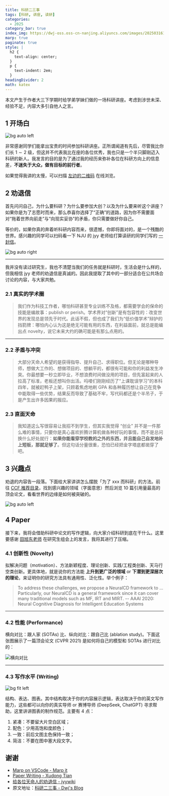 ```yaml
---
title: 科研二三事
tags: [科研, 讲座, 读研]
categories:
  - 2025
category_bar: true
index_img: https://dwj-oss.oss-cn-nanjing.aliyuncs.com/images/20250316171347038.png
marp: true
paginate: true
style: |
  h2 {
    text-align: center;
  }
  p {
    text-indent: 2em;
  }
headingDivider: 2
math: katex
---
```


本文产生于作者大三下学期时给学弟学妹们做的一场科研讲座。考虑到涉世未深、经验不足，内容大多引自他人之言。

<!-- _paginate: skip -->

## 1 开场白

![bg auto left](https://dwj-oss.oss-cn-nanjing.aliyuncs.com/images/20250318222424738.png)

非常感谢同学们能拿出宝贵的时间参加科研讲座。正所谓闻道有先后，尽管我比你们长 $1\sim2$ 级，但这并不代表我比在座的各位优秀，我也只是一个半只脚刚迈入科研的新人。我发言的目的是为了通过我的经历来弥补各位在科研方向上的信息差，**不迷失于大众，做有目标的前行者**。

如果觉得我讲的太慢，可以扫描 [左边的二维码](https://blog.dwj601.cn/2025/03/18/) 在线浏览。

## 2 劝退信

首先问问自己，为什么要科研？为什么要参加大创？以及为什么要来听这个讲座？如果你是为了志愿时而来，那么恭喜你选择了“正确”的道路，因为你不需要面对“拖着世界向前走”与“向现实妥协”的矛盾，你只需要做好你自己。

等价的，如果你真的奔着听科研内容而来，很遗憾，你即将面对的，是一个残酷的世界。感兴趣的同学可以扫码看一下 NJU 的 jyy 老师给打算读研的同学们写的 [一封信](https://jyywiki.cn/Letter.md)。

![bg auto right](https://dwj-oss.oss-cn-nanjing.aliyuncs.com/images/20250316164827344.png)

---

我并没有读过研究生，我也不清楚当我们的任务就是科研时，生活会是什么样的，但我相信 jyy 老师的劝退信是真诚的。因此我提取了其中的一部分适合在公共场合讨论的内容，与大家共勉。

### 2.1 真实的学术圈

> 我们作为科技工作者，哪怕科研甚至专业训练不及格，都需要学会的保命的技能是编故事：publish or perish。学术界对“创新”是有包容性的：改变世界的发现总是领先于时代。此话不假，但也成了我们为“低价值学术”辩护的挡箭牌：哪怕内心认为这是绝无可能有用的东西，在利益面前，就总是能编出点 novelty，说它未来大约的确可能是有那么点用的。

---

### 2.2 矛盾与冲突

> 大部分天命人希望的是获得指导、提升自己、求得职位。但无论是哪种导师，想做大工作的、想做项目的、想躺平的，都很有可能和你的利益发生冲突。你最想要一秒立即毕业，不想浪费时间做没用的项目，但先富起来的人拉高了标准，老板还想叫你出活。吗喽们刚刚经历了“上课耽误学习”的本科四年，就被赶鸭子上架，只顾着焦虑地刷 GPA 和各种履历想让自己在竞争中能取得一些优势，结果反而导致了基础不牢，写代码都还是个半吊子，于是产生出许多因果的报应。

### 2.3 直面天命

> 我知道这么写很容易让我招不到学生，但其实我觉得 “创业” 并不是一件那么难的事情，只要你是真心喜欢折腾计算机做各种好玩的事情，而不是总问换什么好处就行：**如果你能看穿学校教的之外的东西，并且能自己自发地补上短板，那就足够了**。但这句话分量很重，恐怕已经把金字塔底都凿穿了吧。

## 3 兴趣点

劝退的内容告一段落。下面给大家讲讲怎么摆脱「为了 xxx 而科研」的方法。前往 [CCF 推荐目录](https://www.ccf.org.cn/Academic_Evaluation/By_category/)，找到感兴趣的领域（字面意思）然后浏览 10 篇引用量最高的顶会论文，看看世界的边缘是如何被突破的。

![bg auto left](https://dwj-oss.oss-cn-nanjing.aliyuncs.com/images/20250316171347038.png)

## 4 Paper

接下来，我将会借助科研中论文的写作逻辑，向大家介绍科研到底在干什么。这里要感谢 [田旭东老师](http://ceai.njnu.edu.cn/user/?ID=73075) 在研究生组会上的发言，我将其进行了压缩。

### 4.1 创新性 (Novelty)

拟解决问题（motivation）、方法新颖程度、理论创新、实践/工程类创新、天马行空类创新。更具体地，就是说你的方法能 **上升到更广泛的领域** or **下潜到更深层次的理论**，来证明你的研究方法具有通用性、泛化性。举个例子：

> To address these challenges, we propose a NeuralCD framework to ... Particularly, our NeuralCD is a general framework since it can cover many traditional models such as MF, IRT and MIRT.
> -- AAAI 2020: Neural Cognitive Diagnosis for Intelligent Education Systems

---

### 4.2 性能 (Performance)

横向对比：跟人家 (SOTAs) 比、纵向对比：跟自己比 (ablation study)。下面这张图展示了一篇顶会论文 (CVPR 2021) 是如何将自己的模型和 SOTAs 进行对比的：

![横向对比](https://dwj-oss.oss-cn-nanjing.aliyuncs.com/images/20250316175614457.png)

---

### 4.3 写作水平 (Writing)

![bg fit left](https://dwj-oss.oss-cn-nanjing.aliyuncs.com/images/20250316180953985.png)

结构、表达、图表。其中结构取决于你的内容展示逻辑，表达取决于你的英文写作能力，这些都可以向你的真实导师 or 赛博导师 (DeepSeek, ChatGPT) 寻求帮助，这里讲讲图表的制作规范。主要有 4 点：

1. 紧凑：不要留大片空白区域；
2. 配色：少用高饱和度颜色；
3. 一致：前后文图主色保持一致；
4. 简洁：不要在图中塞大段文字。

## 谢谢

- [Marp on VSCode - Marp it](https://marpit.marp.app/directives)
- [Paper Writing - Xudong Tian](https://www.jianguoyun.com/p/DasNcD0Q6fiQDRjnyO8FIAA)
- [给各位天命人的劝退信 - jyywiki](https://jyywiki.cn/Letter.md)
- 原文地址：[科研二三事 - Dwj's Blog](https://blog.dwj601.cn/2025/03/18/)
